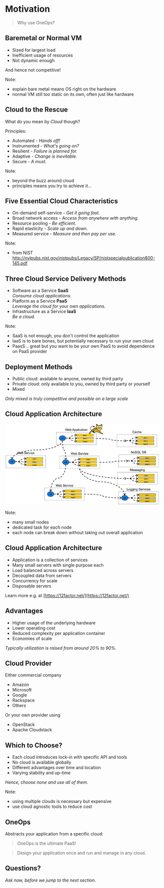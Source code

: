 # Motivation

> Why use OneOps?


## Baremetal or Normal VM

- Sized for largest load
- Inefficient usage of resources
- Not dynamic enough

And hence not competitive!

Note: 
- explain bare metal means OS right on the hardware
- normal VM still too static on its own, often just like hardware 


## Cloud to the Rescue

What do you mean by _Cloud_ though?

Principles:

- <div>Automated - <em class="yellow">Hands off!</em></div> <!-- .element: class="fragment" -->
- <div>Instrumented - <em class="yellow">What's going on?</em></div> <!-- .element: class="fragment" -->
- <div>Resilient - <em class="yellow">Failure is planned for.</em></div> <!-- .element: class="fragment" -->
- <div>Adaptive - <em class="yellow">Change is inevitable.</em></div> <!-- .element: class="fragment" -->
- <div>Secure - <em class="yellow">A must.</em></div> <!-- .element: class="fragment" -->

Note:
- beyond the buzz around cloud
- principles means you try to achieve it...


## Five Essential Cloud Characteristics

- <div>On-demand self-service - <em class="yellow">Get it going fast.</em></div><!-- .element: class="fragment" -->
- <div>Broad network access - <em class="yellow">Access from anywhere with anything.</em></div> <!-- .element: class="fragment" -->
- <div>Resource pooling - <em class="yellow">Be efficient.</em></div> <!-- .element: class="fragment" -->
- <div>Rapid elasticity - <em class="yellow">Scale up and down.</em></div> <!-- .element: class="fragment" -->
- <div>Measured service - <em class="yellow">Measure and then pay per use.</em></div><!-- .element: class="fragment" -->

Note:
- from NIST http://nvlpubs.nist.gov/nistpubs/Legacy/SP/nistspecialpublication800-145.pdf


## Three Cloud Service Delivery Methods

- Software as a Service __SaaS__ <br><em class="yellow">Consume cloud applications.</em>
- Platform as a Service __PaaS__ <br><em class="yellow">Leverage the cloud for your own applications.</em>
- Infrastructure as a Service __IaaS__ <br><em class="yellow">Be a cloud.</em>

Note:
- SaaS is not enough, you don't control the application
- IaaS is to bare bones, but potentially necessary to run your own cloud
- PaasS .. great but you want to be your own PaaS to avoid dependence on PaaS provider


## Deployment Methods

- Public cloud: available to anyone, owned by third party <!-- .element: class="fragment" -->
- Private cloud: only available to you, owned by third party or yourself <!-- .element: class="fragment" -->
- Mixed <!-- .element: class="fragment" -->

<em class="yellow">Only mixed is truly competitive and possible on a large scale</em><!-- .element: class="fragment" -->


## Cloud Application Architecture

<img src="images/cloud-application-architecture.png" />

Note:
- many small nodes
- dedicated task for each node
- each node can break down without taking out overall application


## Cloud Application Architecture

- Application is a collection of services
- Many small servers with single purpose each
- Load balanced across servers
- Decoupled data from servers
- Concurrency for scale
- Disposable servers

Learn more e.g. at [https://12factor.net/](https://12factor.net/)


## Advantages

- Higher usage of the underlying hardware
- Lower operating cost
- Reduced complexity per application container
- Economies of scale

<em class="yellow">Typically utilization is raised from around 20% to 90%.</em>


## Cloud Provider

Either commercial company

- Amazon
- Microsoft
- Google
- Rackspace
- Others

Or your own provider using

- OpenStack
- Apache Cloudstack


## Which to Choose?

- Each cloud introduces lock-in with specific API and tools
- No cloud is available globally
- Different advantages over time and location
- Varying stability and up-time

<em class="yellow">Hence, choose none and use all of them.</em>

Note:
- using multiple clouds is necessary but expensive
- use cloud agnostic tools to reduce cost


## OneOps

Abstracts your application from a specific cloud:

> OneOps is the ultimate PaaS!

> Design your application once and run and manage in any cloud.


## Questions?

<em class="yellow">Ask now, before we jump to the next section.</em>
